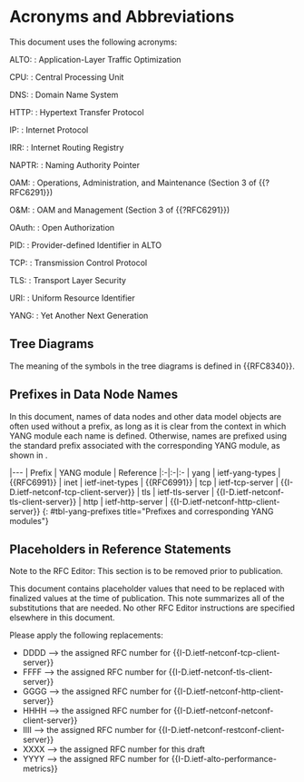 # Acronyms and Abbreviations

This document uses the following acronyms:

ALTO:
  : Application-Layer Traffic Optimization

CPU:
  : Central Processing Unit

DNS:
  : Domain Name System

HTTP:
  : Hypertext Transfer Protocol

IP:
  : Internet Protocol

IRR:
  : Internet Routing Registry

NAPTR:
  : Naming Authority Pointer

OAM:
  : Operations, Administration, and Maintenance (Section 3 of {{?RFC6291}})

O&M:
  : OAM and Management (Section 3 of {{?RFC6291}})

OAuth:
  : Open Authorization

PID:
  : Provider-defined Identifier in ALTO

TCP:
  : Transmission Control Protocol

TLS:
  : Transport Layer Security

URI:
  : Uniform Resource Identifier

YANG:
  : Yet Another Next Generation

## Tree Diagrams

The meaning of the symbols in the tree diagrams is defined in
{{RFC8340}}.

## Prefixes in Data Node Names

In this document, names of data nodes and other data model objects are often
used without a prefix, as long as it is clear from the context in which YANG
module each name is defined. Otherwise, names are prefixed using the standard
prefix associated with the corresponding YANG module, as shown in [](#tbl-yang-prefixes).

|---
| Prefix | YANG module | Reference
|:-|:-|:-
| yang | ietf-yang-types | {{RFC6991}}
| inet | ietf-inet-types | {{RFC6991}}
| tcp | ietf-tcp-server | {{I-D.ietf-netconf-tcp-client-server}}
| tls | ietf-tls-server | {{I-D.ietf-netconf-tls-client-server}}
| http | ietf-http-server | {{I-D.ietf-netconf-http-client-server}}
{: #tbl-yang-prefixes title="Prefixes and corresponding YANG modules"}

## Placeholders in Reference Statements

Note to the RFC Editor: This section is to be removed prior to publication.

This document contains placeholder values that need to be replaced with finalized
values at the time of publication.  This note summarizes all of the
substitutions that are needed.  No other RFC Editor instructions are specified
elsewhere in this document.

Please apply the following replacements:

- DDDD --> the assigned RFC number for {{I-D.ietf-netconf-tcp-client-server}}
- FFFF --> the assigned RFC number for {{I-D.ietf-netconf-tls-client-server}}
- GGGG --> the assigned RFC number for {{I-D.ietf-netconf-http-client-server}}
- HHHH --> the assigned RFC number for {{I-D.ietf-netconf-netconf-client-server}}
- IIII --> the assigned RFC number for {{I-D.ietf-netconf-restconf-client-server}}
- XXXX --> the assigned RFC number for this draft
- YYYY --> the assigned RFC number for {{I-D.ietf-alto-performance-metrics}}

<!-- End of sections -->
